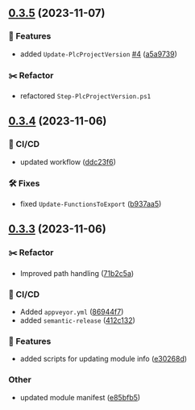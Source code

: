 ## [0.3.5](https://github.com/ahuca/TcPrjMgmt/compare/v0.3.4...v0.3.5) (2023-11-07)


### 🚀 Features

* added `Update-PlcProjectVersion` [#4](https://github.com/ahuca/TcPrjMgmt/issues/4) ([a5a9739](https://github.com/ahuca/TcPrjMgmt/commit/a5a97398804189a8dcb0ad4e6cc142acc357ef3d))

### :scissors: Refactor

* refactored `Step-PlcProjectVersion.ps1`

## [0.3.4](https://github.com/ahuca/TcPrjMgmt/compare/v0.3.3...v0.3.4) (2023-11-06)


### 🦊 CI/CD

* updated workflow ([ddc23f6](https://github.com/ahuca/TcPrjMgmt/commit/ddc23f64cdc14cef850d798ab60018ba5d95972e))


### 🛠 Fixes

* fixed  `Update-FunctionsToExport` ([b937aa5](https://github.com/ahuca/TcPrjMgmt/commit/b937aa51dcd0f8de2c7f23c18349a4cf3a06b78c))

## [0.3.3](https://github.com/ahuca/TcPrjMgmt/compare/v0.3.2...v0.3.3) (2023-11-06)


### :scissors: Refactor

* Improved path handling ([71b2c5a](https://github.com/ahuca/TcPrjMgmt/commit/71b2c5a69f3f226eb45d88aa47997a49c5b5edb4))


### 🦊 CI/CD

* Added `appveyor.yml` ([86944f7](https://github.com/ahuca/TcPrjMgmt/commit/86944f74257bdc63a04427a97decff7990e5ca35))
* added `semantic-release` ([412c132](https://github.com/ahuca/TcPrjMgmt/commit/412c132ab66cc62a504444a95ef898112aa57c62))


### 🚀 Features

* added scripts for updating module info ([e30268d](https://github.com/ahuca/TcPrjMgmt/commit/e30268daabbc8610809b4759753289f4d3ec03a6))


### Other

* updated module manifest ([e85bfb5](https://github.com/ahuca/TcPrjMgmt/commit/e85bfb50b93a995bbba4d401be3833fb2be78a14))

